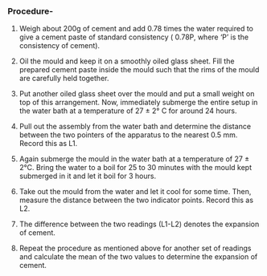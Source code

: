 ### Procedure-

1. Weigh about 200g of cement and add 0.78 times the water required to  give a cement paste of standard consistency ( 0.78P, where ‘P’ is the consistency of cement).

2. Oil the mould and keep it on a smoothly oiled glass sheet. Fill the  prepared cement paste inside the mould such that the rims of the mould are carefully held together.

3. Put another oiled glass sheet over the mould and put a small weight on top of this arrangement. Now, immediately submerge the entire setup in the water bath at a temperature of 27 ± 2° C for around 24 hours.

4. Pull out the assembly from the water bath and determine the distance between the two pointers of the apparatus to the nearest 0.5 mm. Record this as L1.

5. Again submerge the mould in the water bath at a temperature of 27 ± 2°C. Bring the water to a boil for 25 to 30 minutes with the mould kept submerged in it and let it boil for 3 hours. 

6. Take out the mould from the water and let it cool for some time. Then, measure the distance between the two indicator points. Record this as L2.

7. The difference between the two readings (L1-L2) denotes the expansion of cement. 

8. Repeat the procedure as mentioned above for another set of readings and calculate the mean of the two values to determine the expansion of cement. 